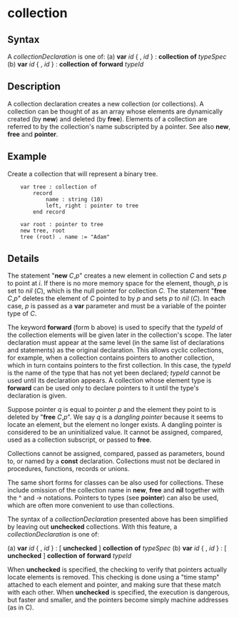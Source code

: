 
# collection

## Syntax
A _collectionDeclaration_ is one of:   (a) **var** _id_ { , _id_ } : **collection** **of** _typeSpec_   (b) **var** _id_ { , _id_ } : **collection** **of** **forward** _typeId_

## Description
A collection declaration creates a new collection (or collections). A collection can be thought of as an array whose elements are dynamically created (by **new**) and deleted (by **free**). Elements of a collection are referred to by the collection's name subscripted by a pointer. See also **new**, **free** and **pointer**.


## Example
Create a collection that will represent a binary tree.

        var tree : collection of
            record
                name : string (10)
                left, right : pointer to tree
            end record
        
        var root : pointer to tree
        new tree, root
        tree (root) . name := "Adam"
## Details
The statement "**new** _C_,_p_" creates a new element in collection _C_ and sets _p_ to point at _i_. If there is no more memory space for the element, though, _p_ is set to _nil_ (_C_), which is the null pointer for collection _C_. The statement "**free** _C_,_p_" deletes the element of _C_ pointed to by _p_ and sets _p_ to _nil_ (_C_). In each case, _p_ is passed as a **var** parameter and must be a variable of the pointer type of _C_.

The keyword **forward** (form b above) is used to specify that the _typeId_ of the collection elements will be given later in the collection's scope. The later declaration must appear at the same level (in the same list of declarations and statements) as the original declaration. This allows cyclic collections, for example, when a collection contains pointers to another collection, which in turn contains pointers to the first collection. In this case, the _typeId_ is the name of the type that has not yet been declared; _typeId_ cannot be used until its declaration appears. A collection whose element type is **forward** can be used only to declare pointers to it until the type's declaration is given.

Suppose pointer _q_ is equal to pointer _p_ and the element they point to is deleted by "**free** _C_,_p_". We say _q_ is a _dangling pointer_ because it seems to locate an element, but the element no longer exists. A dangling pointer is considered to be an uninitialized value. It cannot be assigned, compared, used as a collection subscript, or passed to **free**.

Collections cannot be assigned, compared, passed as parameters, bound to, or named by a **const** declaration. Collections must not be declared in procedures, functions, records or unions.

The same short forms for classes can be also used for collections. These include omission of the collection name in **new**, **free** and **nil** together with the ^ and -> notations. Pointers to types (see **pointer**) can also be used, which are often more convenient to use than collections.

The syntax of a _collectionDeclaration_ presented above has been simplified by leaving out **unchecked** collections. With this feature, a _collectionDeclaration_ is one of:


(a) **var** _id_ { , _id_ } : [ **unchecked** ] **collection** **of** _typeSpec_
(b) **var** _id_ { , _id_ } : [ **unchecked** ] **collection** **of** **forward** _typeId_


When **unchecked** is specified, the checking to verify that pointers actually locate elements is removed. This checking is done using a "time stamp" attached to each element and  pointer, and making sure that these match with each other. When **unchecked** is specified, the execution is dangerous, but faster and smaller, and the pointers become simply machine addresses (as in C).

